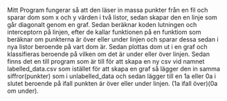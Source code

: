 Mitt Program fungerar så att den läser in massa punkter från en fil och sparar dom som x och y värden i två listor, sedan skapar den en linje som går diagonalt genom en graf. Sedan beräknar koden lutningen och interceptorn på linjen, efter de kallar funktionen på en funktiom som beräknar om punkterna är över eller under linjen och sparar dessa sedan i nya listor beroende på vart dom är. Sedan plottas dom ut i en graf och klassifieras beroende på vilken om det är under eller över linjen. 
Sedan finns det en till program som är till för att skapa en ny csv vid namnet labelled_data.csv som istället för att skapa en graf så lägger den in samma siffror(punkter) som i unlabelled_data och sedan lägger till en 1a eller 0a i slutet beroende på ifall punkten är över eller under linjen. (1a ifall över)(0a om under).